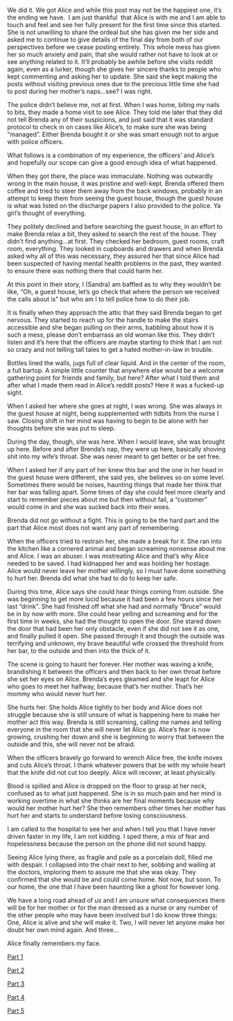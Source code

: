 We did it. We got Alice and while this post may not be the happiest one, it’s the ending we have.  I am just thankful  that Alice is with me and I am able to touch and feel and see her fully present for the first time since this started. She is not unwilling to share the ordeal but she has given me her side and asked me to continue to give details of the final day from both of our perspectives before we cease posting entirely. This whole mess has given her so much anxiety and pain, that she would rather not have to look at or see anything related to it. It’ll probably be awhile before she visits reddit again, even as a lurker, though she gives her sincere thanks to people who kept commenting and asking her to update. She said she kept making the posts without visiting previous ones due to the precious little time she had to post during her mother’s naps…see? I was right. 


The police didn’t believe me, not at first. When I was home, biting my nails to bits, they made a home visit to see Alice. They told me later that they did not tell Brenda any of their suspicions, and just said that it was standard protocol to check in on cases like Alice’s, to make sure she was being “managed”. Either Brenda bought it or she was smart enough not to argue with police officers.


What follows is a combination of my experience, the officers’ and Alice’s and hopefully our scope can give a good enough idea of what happened. 


When they got there, the place was immaculate. Nothing was outwardly wrong in the main house, it was pristine and well-kept. Brenda offered them coffee and tried to steer them away from the back windows, probably in an attempt to keep them from seeing the guest house, though the guest house is what was listed on the discharge papers I also provided to the police. Ya girl’s thought of everything.


They politely declined and before searching the guest house, in an effort to make Brenda relax a bit, they asked to search the rest of the house. They didn’t find anything…at first. They checked her bedroom, guest rooms, craft room, everything. They looked in cupboards and drawers and when Brenda asked why all of this was necessary, they assured her that since Alice had been suspected of having mental health problems in the past, they wanted to ensure there was nothing there that could harm her. 


At this point in their story, I (Sandra) am baffled as to why they wouldn’t be like, “Oh, a guest house, let’s go check that where the person we received the calls about is” but who am I to tell police how to do their job. 


It is finally when they approach the attic that they said Brenda began to get nervous. They started to reach up for the handle to make the stairs accessible and she began pulling on their arms, babbling about how it is such a mess, please don’t embarrass an old woman like this. They didn’t listen and it’s here that the officers are maybe starting to think that I am not so crazy and not telling tall tales to get a hated mother-in-law in trouble.


Bottles lined the walls, jugs full of clear liquid. And in the center of the room, a full bartop. A simple little counter that anywhere else would be a welcome gathering point for friends and family, but here? After what I told them and after what I made them read in Alice’s reddit posts? Here it was a fucked-up sight. 


When I asked her where she goes at night, I was wrong. She was always in the guest house at night, being supplemented with tidbits from the nurse I saw. Closing shift in her mind was having to begin to be alone with her thoughts before she was put to sleep.


During the day, though, she was here. When I would leave, she was brought up here. Before and after Brenda’s nap, they were up here, basically shoving shit into my wife’s throat. She was never meant to get better or be set free. 


When I asked her if any part of her knew this bar and the one in her head in the guest house were different, she said yes, she believes so on some level. Sometimes there would be noises, haunting things that made her think that her bar was falling apart. Some times of day she could feel more clearly and start to remember pieces about me but then without fail, a “customer” would come in and she was sucked back into their woes. 


Brenda did not go without a fight. This is going to be the hard part and the part that Alice most does not want any part of remembering.


When the officers tried to restrain her, she made a break for it. She ran into the kitchen like a cornered animal and began screaming nonsense about me and Alice. I was an abuser. I was mistreating Alice and that’s why Alice needed to be saved. I had kidnapped her and was holding her hostage. Alice would never leave her mother willingly, so I must have done something to hurt her. Brenda did what she had to do to keep her safe. 


During this time, Alice says she could hear things coming from outside. She was beginning to get more lucid because it had been a few hours since her last “drink”. She had finished off what she had and normally “Bruce” would be in by now with more. She could hear yelling and screaming and for the first time in weeks, she had the thought to open the door. She stared down the door that had been her only obstacle, even if she did not see it as one, and finally pulled it open. She passed through it and though the outside was terrifying and unknown, my brave beautiful wife crossed the threshold from her bar, to the outside and then into the thick of it. 


The scene is going to haunt her forever. Her mother was waving a knife, brandishing it between the officers and then back to her own throat before she set her eyes on Alice. Brenda’s eyes gleamed and she leapt for Alice who goes to meet her halfway, because that’s her mother. That’s her mommy who would never hurt her.


She hurts her. She holds Alice tightly to her body and Alice does not struggle because she is still unsure of what is happening here to make her mother act this way. Brenda is still screaming, calling me names and telling everyone in the room that she will never let Alice go. Alice’s fear is now growing, crushing her down and she is beginning to worry that between the outside and this, she will never not be afraid. 


When the officers bravely go forward to wrench Alice free, the knife moves and cuts Alice’s throat. I thank whatever powers that be with my whole heart that the knife did not cut too deeply. Alice will recover, at least physically.


Blood is spilled and Alice is dropped on the floor to grasp at her neck, confused as to what just happened. She is in so much pain and her mind is working overtime in what she thinks are her final moments because why would her mother hurt her? She then remembers other times her mother has hurt her and starts to understand before losing consciousness.


I am called to the hospital to see her and when I tell you that I have never driven faster in my life, I am not kidding. I sped there, a mix of fear and hopelessness because the person on the phone did not sound happy.


Seeing Alice lying there, as fragile and pale as a porcelain doll, filled me with despair. I collapsed into the chair next to her, sobbing and wailing at the doctors, imploring them to assure me that she was okay. They confirmed that she would be and could come home. Not now, but soon. To our home, the one that I have been haunting like a ghost for however long. 


We have a long road ahead of us and I am unsure what consequences there will be for her mother or for the man dressed as a nurse or any number of the other people who may have been involved but I do know three things:  One, Alice is alive and she will make it. Two, I will never let anyone make her doubt her own mind again. And three…


Alice finally remembers my face.

[Part 1](https://www.reddit.com/r/nosleep/comments/vpux49/she_thinks_i_dont_remember_their_faces/)

[Part 2](https://www.reddit.com/r/nosleep/comments/vqkr1v/she_thinks_i_dont_remember_their_faces_pt2/)

[Part 3](https://www.reddit.com/r/nosleep/comments/vravnc/she_thinks_i_dont_remember_their_faces_pt_3/)

[Part 4](https://www.reddit.com/r/nosleep/comments/vvyen6/she_thinks_i_dont_remember_their_faces_pt4/)

[Part 5](https://www.reddit.com/r/nosleep/comments/vwy7nl/she_thinks_i_dont_remember_their_faces_pt5/)